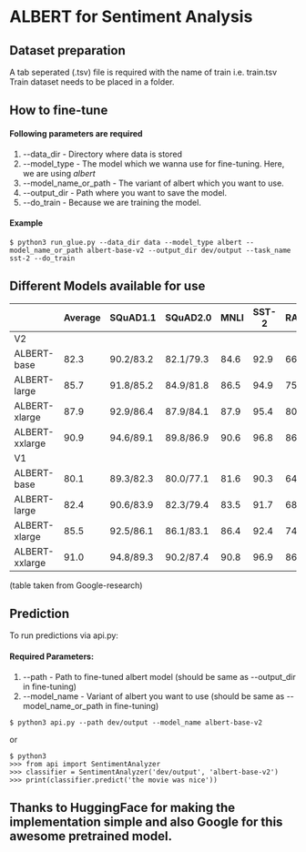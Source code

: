 # ALBERT for Sentiment Analysis

## Dataset preparation
A tab seperated (.tsv) file is required with the name of train i.e. train.tsv
Train dataset needs to be placed in a folder.

## How to fine-tune
#### Following parameters are required
1. --data_dir - Directory where data is stored
2. --model_type - The model which we wanna use for fine-tuning. Here, we are using <i>albert</i>
3. --model_name_or_path - The variant of albert which you want to use.
4. --output_dir - Path where you want to save the model.
5. --do_train - Because we are training the model.

#### Example
```
$ python3 run_glue.py --data_dir data --model_type albert --model_name_or_path albert-base-v2 --output_dir dev/output --task_name sst-2 --do_train
```

## Different Models available for use
|                | Average  | SQuAD1.1 | SQuAD2.0 | MNLI     | SST-2    | RACE     |
|----------------|----------|----------|----------|----------|----------|----------|
|V2              |
|ALBERT-base     |82.3      |90.2/83.2 |82.1/79.3 |84.6      |92.9      |66.8      |
|ALBERT-large    |85.7      |91.8/85.2 |84.9/81.8 |86.5      |94.9      |75.2      |
|ALBERT-xlarge   |87.9      |92.9/86.4 |87.9/84.1 |87.9      |95.4      |80.7      |
|ALBERT-xxlarge  |90.9      |94.6/89.1 |89.8/86.9 |90.6      |96.8      |86.8      |
|V1              |
|ALBERT-base     |80.1      |89.3/82.3 | 80.0/77.1|81.6      |90.3      | 64.0     |
|ALBERT-large    |82.4      |90.6/83.9 | 82.3/79.4|83.5      |91.7      | 68.5     |
|ALBERT-xlarge   |85.5      |92.5/86.1 | 86.1/83.1|86.4      |92.4      | 74.8     |
|ALBERT-xxlarge  |91.0      |94.8/89.3 | 90.2/87.4|90.8      |96.9      | 86.5     |
(table taken from Google-research)

## Prediction
To run predictions via api.py:
#### Required Parameters:
1. --path - Path to fine-tuned albert model (should be same as --output_dir in fine-tuning)
2. --model_name - Variant of albert you want to use (should be same as --model_name_or_path in fine-tuning)
```
$ python3 api.py --path dev/output --model_name albert-base-v2
```
or
```
$ python3
>>> from api import SentimentAnalyzer
>>> classifier = SentimentAnalyzer('dev/output', 'albert-base-v2')
>>> print(classifier.predict('the movie was nice'))
```

## Thanks to HuggingFace for making the implementation simple and also Google for this awesome pretrained model.
